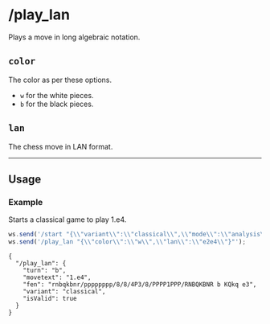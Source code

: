 # /play_lan

Plays a move in long algebraic notation.

## `color`

The color as per these options.

- `w` for the white pieces.
- `b` for the black pieces.

## `lan`

The chess move in LAN format.

---

## Usage

### Example

Starts a classical game to play 1.e4.

```js
ws.send('/start "{\\"variant\\":\\"classical\\",\\"mode\\":\\"analysis\\"}"');
ws.send('/play_lan "{\\"color\\":\\"w\\",\\"lan\\":\\"e2e4\\"}"');
```

```text
{
  "/play_lan": {
    "turn": "b",
    "movetext": "1.e4",
    "fen": "rnbqkbnr/pppppppp/8/8/4P3/8/PPPP1PPP/RNBQKBNR b KQkq e3",
    "variant": "classical",
    "isValid": true
  }
}
```
